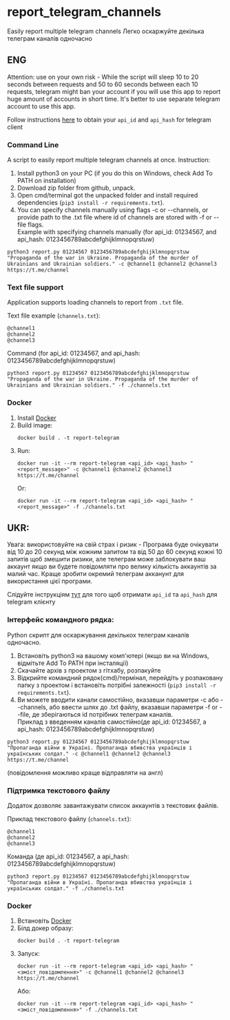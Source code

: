 # report_telegram_channels
Easily report multiple telegram channels
Легко оскаржуйте декілька телеграм каналів одночасно

## ENG
Attention: use on your own risk - While the script will sleep 10 to 20 seconds between requests and 50 to 60 seconds between each 10 requests, telegram might ban your account if you will use this app to report huge amount of accounts in short time.
It's better to use separate telegram account to use this app.

Follow instructions [here](https://core.telegram.org/api/obtaining_api_id) 
to obtain your `api_id` and `api_hash` for telegram client

### Command Line
A script to easily report multiple telegram channels at once. Instruction:

1. Install python3 on your PC (if you do this on Windows, check Add To PATH on installation)
2. Download zip folder from github, unpack.
3. Open cmd/terminal got the unpacked folder and install required dependencies (`pip3 install -r requirements.txt`).
4. You can specify channels manually using flags -c or --channels, or provide path to the .txt file where id of channels are stored with -f or --file flags.<br />Example with specifying channels manually (for api_id: 01234567, and api_hash: 0123456789abcdefghijklmnopqrstuw)
```shell
python3 report.py 01234567 0123456789abcdefghijklmnopqrstuw "Propaganda of the war in Ukraine. Propaganda of the murder of Ukrainians and Ukrainian soldiers." -c @channel1 @channel2 @channel3 https://t.me/channel
```

### Text file support
Application supports loading channels to report from `.txt` file.

Text file example (`channels.txt`):
```text
@channel1
@channel2
@channel3
```
Command (for api_id: 01234567, and api_hash: 0123456789abcdefghijklmnopqrstuw)
```shell
python3 report.py 01234567 0123456789abcdefghijklmnopqrstuw "Propaganda of the war in Ukraine. Propaganda of the murder of Ukrainians and Ukrainian soldiers." -f ./channels.txt
```
### Docker

1. Install [Docker](https://www.docker.com/)
2. Build image: 
    ```shell
    docker build . -t report-telegram
    ```
3. Run:
    ```shell
    docker run -it --rm report-telegram <api_id> <api_hash> "<report_message>" -c @channel1 @channel2 @channel3 https://t.me/channel
    ```
    Or:
    ```shell
    docker run -it --rm report-telegram <api_id> <api_hash> "<report_message>" -f ./channels.txt
    ```
## UKR:

Увага: використовуйте на свій страх і ризик - Програма буде очікувати від 10 до 20 секунд між кожним запитом та від 50 до 60 секунд кожні 10 запитів щоб змешити ризики, але телеграм може заблокувати ваш аккаунт якщо ви будете повідомляти про велику кількість аккаунтів за малий час.
Краще зробити окремий телеграм акканунт для використання цієї програми.

Слідуйте інструкціям [тут](https://core.telegram.org/api/obtaining_api_id)
для того щоб отримати `api_id` та `api_hash` для telegram клієнту

### Інтерфейс командного рядка:
Python скрипт для оскаржування декількох телеграм каналів одночасно.

1. Встановіть python3 на вашому комп'ютері (якщо ви на Windows, відмітьте Add To PATH при інсталяції)
2. Скачайте архів з проектом з гітхабу, розпакуйте
3. Відкрийте командний рядок(cmd)/термінал, перейдіть у розпаковану папку з проектом і встановіть потрібні залежності (`pip3 install -r requirements.txt`).
4. Ви можете вводити канали самостійно, вказавши параметри -c або --channels, або ввести шлях до .txt файлу, вказавши параметри -f or --file, де зберігаються id потрібних телеграм каналів.
<br />Приклад з введенням каналів самостійно(де api_id: 01234567, а api_hash: 0123456789abcdefghijklmnopqrstuw)
```shell
python3 report.py 01234567 0123456789abcdefghijklmnopqrstuw "Пропаганда війни в Україні. Пропаганда вбивства українців і українських солдат." -с @channel1 @channel2 @channel3 https://t.me/channel
```
(повідомлення можливо краще відправляти на англ)

### Підтримка текстового файлу
Додаток дозволяє завантажувати список аккаунтів з текстових файлів.

Приклад текстового файлу (`channels.txt`):
```text
@channel1
@channel2
@channel3
```

Команда (де api_id: 01234567, а api_hash: 0123456789abcdefghijklmnopqrstuw)
```shell
python3 report.py 01234567 0123456789abcdefghijklmnopqrstuw "Пропаганда війни в Україні. Пропаганда вбивства українців і українських солдат." -f ./channels.txt
```

### Docker

1. Встановіть [Docker](https://www.docker.com/)
2. Білд докер образу:
    ```shell
    docker build . -t report-telegram
    ```
3. Запуск:
    ```shell
    docker run -it --rm report-telegram <api_id> <api_hash> "<зміст_повідомлення>" -c @channel1 @channel2 @channel3 https://t.me/channel
    ```
    Або:
    ```shell
    docker run -it --rm report-telegram <api_id> <api_hash> "<зміст_повідомлення>" -f ./channels.txt
    ```
